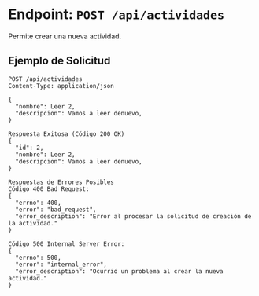 # Endpoint: `POST /api/actividades`

Permite crear una nueva actividad.

## Ejemplo de Solicitud
```http
POST /api/actividades
Content-Type: application/json

{
  "nombre": Leer 2,
  "descripcion": Vamos a leer denuevo,
}

Respuesta Exitosa (Código 200 OK)
{
  "id": 2,
  "nombre": Leer 2,
  "descripcion": Vamos a leer denuevo,
}

Respuestas de Errores Posibles
Código 400 Bad Request:
{
  "errno": 400,
  "error": "bad_request",
  "error_description": "Error al procesar la solicitud de creación de la actividad."
}

Código 500 Internal Server Error:
{
  "errno": 500,
  "error": "internal_error",
  "error_description": "Ocurrió un problema al crear la nueva actividad."
}